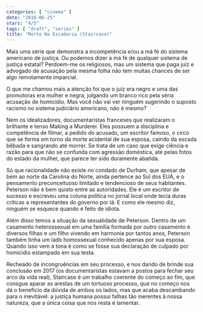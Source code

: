 ```yaml
---
categories: [ "cinema" ]
date: "2018-06-25"
stars: "4/5"
tags: [ "draft", "series" ]
title: "Morte Na Escadaria (Staircase)"
---
```

Mais uma série que demonstra a incompetência e/ou a má fé do sistema
americano de justiça. Ou podemos dizer a má fé de qualquer sistema
de justiça estatal? Perdoem-me os religiosos, mas um sistema que paga
juiz e advogado de acusação pela mesma folha não tem muitas chances
de ser algo remotamente imparcial.

O que me chamou mais a atenção foi que o juiz era negro e uma das
promotoras era mulher e negra, julgando um branco rico pela séria
acusação de homicídio. Mas você não vai ver ninguém sugerindo o
suposto racismo no sistema judiciário americano, não é mesmo?

Nem os idealizadores, documentaristas franceses que realizaram o brilhante
e tenso Making a Murderer. Eles possuem a disciplina e competência de
filmar, a pedido do acusado, um escritor famoso, o circo que se forma
em torno da morte acidental de sua esposa, caindo da escada bêbada e
sangrando até morrer. Se trata de um caso que exige ciência e razão
para que não se confunda com agressão doméstica, até pelas fotos do
estado da mulher, que parece ter sido duramente abatida.

Só que racionalidade não existe no condado de Durham, que apesar
de bem ao norte da Carolina do Norte, ainda pertence ao Sul dos
EUA, e o pensamento preconceituoso limitado e tendencioso de seus
habitantes. Peterson não é bem quisto entre as autoridades. Ele é
um escritor de sucesso e escreveu uma coluna política no jornal local
onde tecia duras críticas a representantes do governo por lá. E como
ele mesmo diz, ninguém se esquece quando é feito de idiota.

Além disso temos a situação da sexualidade de Peterson. Dentro de
um casamento heterossexual em uma família formada por outro casamento
e diversos filhas e um filho vivendo em harmonia por tantos anos,
Peterson também tinha um lado homossexual conhecido apenas por sua
esposa. Quando isso vem à tona é como se fosse sua declaração de
culpado por homicídio estampado em sua testa.

Recheado de incongruências em seu processo, e nos dando de brinde sua
conclusão em 2017 (os documentaristas estavam a postos para fechar seu
arco da vida real), Staircase é um trabalho coerente do começo ao fim,
que consgue aparar as arestas de um tortuoso processo, que no começo nos
dá o benefício da dúvida de ambos os lados, mas que acaba descambando
para o inevitável: a justiça humana possui falhas tão inerentes à
nossa natureza, que a única coisa que nos resta é lamentar.
